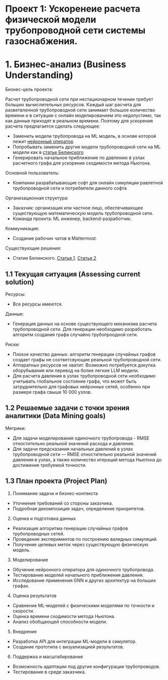 # Проект 1: Ускоренеие расчета физической модели трубопроводной сети системы газоснабжения.

# 1.  Бизнес-анализ (Business Understanding)

Бизнес-цель проекта:

Расчет трубопроводной сети при нестационарном течении требует больших вычислительных ресурсов. Каждый шаг расчета для разветвленной трубопроводной сети занимает большое количество времени и в ситуации с онлайн моделированием это недопустимо, так как данные приходят в реальном времени. Поэтому для ускорения расчета предлагается сделать следующее:

- Заменить модели трубопровода на ML модель, в основе которой лежит [нейронный оператор](Assets/2108.08481v6.pdf)
- Попробывать заменить другие модели трубопроводной сети на ML модели как в [статье Белинского](Assets/elibrary_80339507_30567452.pdf)
- Генерировать начальное приближение по давлению в узлах расчетного графа для ускорения сходимости метода Ньютона.


Основной пользователь:
- Компании разрабатывающие софт для онлайн симуляции равлетной трубопроводной сети и потребмтели данного софта


Организационная структура:
- Заказчик: организация или частное лицо, обеспечивающее существующую математическую модель трубопроводной сети.
- Команда проекта: ML инженер, backend-разработчик.

Коммуникация:
- Создание рабочих чатов в Mattermost.

Существующие решения:
- Статии Белинского. [Статья 1](Assets/elibrary_67327486_67384011.pdf). [Статья 2](Assets/elibrary_80339507_30567452.pdf)



## 1.1 Текущая ситуация (Assessing current solution)

Ресурсы:
- Все ресурсы имеются.

Данные:
- Генерация данных на основе существующего механизма расчета трубопроводной сети. Для генерации необходимо разработать алгоритм создания графа случайно трубопроодной сети.


Риски:
- Плохое качество данных: алгоритм генерации случайных графов создает графы не соответсвующие реальной трубопроводной сети.
- Аппаратных ресурсов не хватит: Возможно потребуется докупка оборубывания или перевод на более легкие LLM модели.
- Для расчета давления в узлах трубопроводной сети необходимо учитывать глобальное состояние графа, что может быть затруднительно для графовых нейронных сетей, особенно при размере графа свыше 10 000 узлов.


## 1.2 Решаемые задачи с точки зрения аналитики (Data Mining goals)

Метрики:

- Для задачи моделирования одиночного трубопровода - RMSE отностительно реальной значений расхода и давление.
- Для задачи предсказания начальных давлений в узлах трубопроводной сети — RMSE отностительно реальной значений давления в узлах, а также количество итераций метода Ньютона до достижения требуемой точности.


## 1.3 План проекта (Project Plan)
1.	Понимание задачи и бизнес-контекста
- Уточнение требований со стороны заказчика.
- Подробная декомпозиция задач, определение приоритетов.
2.	Оценка и подготовка данных
- Реализация алгоритма генерации случайных графов трубопроводных сетей.
- Проведение экспериментов по построению валидных симуляций.
- Получение целевых меток через существующую физическую модель.
3.	Моделирование
- Обучение нейронного оператора для одиночного трубопровода.
- Тестирование моделей начального приближения давления.
- Исследование применения GNN и других архитектур на больших графах.
4.	Оценка результатов
- Сравнение ML-моделей с физическими моделями по точности и скорости.
- Оценка времени сходимости метода Ньютона.
- Анализ обобщающей способности модели.
5.	Внедрение
- Разработка API для интеграции ML-модели в симулятор.
- Создание прототипа с визуализацией результатов.
6.	Поддержка и масштабирование
- Возможность адаптации под другие конфигурации трубопроводов.
- Тестирование в среде заказчика.

